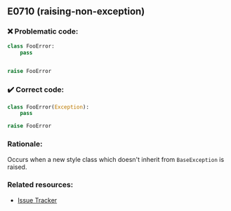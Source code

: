 ## E0710 (raising-non-exception)

### :x: Problematic code:

```python
class FooError:
    pass


raise FooError
```

### :heavy_check_mark: Correct code:

```python
class FooError(Exception):
    pass

raise FooError
```

### Rationale:

Occurs when a new style class which doesn't inherit from `BaseException` is
raised.

### Related resources:

- [Issue Tracker](https://github.com/PyCQA/pylint/issues?q=is%3Aissue+%22raising-non-exception%22+OR+%22E0710%22)
